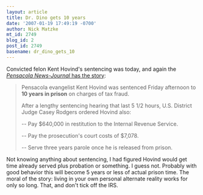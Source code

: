 ```yaml
---
layout: article
title: Dr. Dino gets 10 years
date: '2007-01-19 17:49:19 -0700'
author: Nick Matzke
mt_id: 2749
blog_id: 2
post_id: 2749
basename: dr_dino_gets_10
---
```

Convicted felon Kent Hovind's sentencing was today, and again the [_Pensacola News-Journal_ has the story](http://www.pensacolanewsjournal.com/apps/pbcs.dll/article?AID=/20070119/NEWS01/701190332/1006):

> Pensacola evangelist Kent Hovind was sentenced Friday afternoon to **10 years in prison** on charges of tax fraud.
> 
> After a lengthy sentencing hearing that last 5 1/2 hours, U.S. District Judge Casey Rodgers ordered Hovind also:
> 
> -- Pay $640,000 in restitution to the Internal Revenue Service.
> 
> -- Pay the prosecution's court costs of $7,078.
> 
> -- Serve three years parole once he is released from prison.

Not knowing anything about sentencing, I had figured Hovind would get time already served plus probation or something.  I guess not.  Probably with good behavior this will become 5 years or less of actual prison time.  The moral of the story: living in your own personal alternate reality works for only so long.  That, and don't tick off the IRS.

